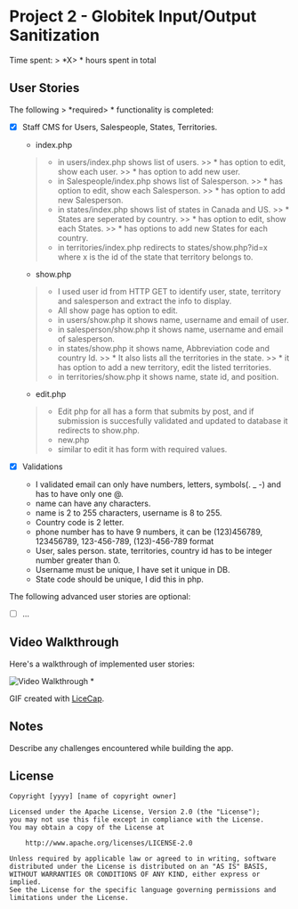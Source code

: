 # Project 2 - Globitek Input/Output Sanitization

Time spent: > *X> * hours spent in total

## User Stories

The following > *required> * functionality is completed:

- [x] Staff CMS for Users, Salespeople, States, Territories.
    * index.php 
    > * in users/index.php shows list of users.
        >> * has option to edit, show each user.
        >> * has option to add new user.
    > * in Salespeople/index.php shows list of Salesperson.
        >> * has option to edit, show each Salesperson.
        >> * has option to add new Salesperson.
     > * in states/index.php shows list of states in Canada and US.
        >> * States are seperated by country.
        >> * has option to edit, show each States.
        >> * has options to add new States for each country.
     > * in territories/index.php redirects to states/show.php?id=x where x is the id of the state that territory belongs to.
    
    * show.php 
    > * I used user id from HTTP GET to identify user, state, territory and salesperson and extract the info to display.
    > * All show page has option to edit.
    > * in users/show.php it shows name, username and email of user.
    > * in salesperson/show.php it shows name, username and email of salesperson.
    > * in states/show.php it shows name, Abbreviation code  and country Id.
        >> * It also lists all the territories in the state.
        >> * it has option to add a new territory, edit the listed territories.
    > * in territories/show.php it shows name, state id, and position.
    * edit.php
    > * Edit php for all has a form that submits by post, and if submission is succesfully validated and updated to database it redirects to show.php.
    > * new.php
    > * similar to edit it has form with required values.
- [x] Validations
    * I validated email can only have numbers, letters, symbols(. _ -) and has to have only one @. 
    * name can have any characters.
    * name is 2 to 255 characters, username is 8 to 255.
    * Country code is 2 letter.
    * phone number has to have 9 numbers, it can be (123)456789, 123456789, 123-456-789, (123)-456-789 format
    * User, sales person. state, territories, country id has to be integer number greater than 0.
    * Username must be unique, I have set it unique in DB.
    * State code should be unique, I did this in php.

The following advanced user stories are optional:

- [ ] ...

## Video Walkthrough

Here's a walkthrough of implemented user stories:

<img src='http://i.imgur.com/link/to/your/gif/file.gif' title='Video Walkthrough' width='' alt='Video Walkthrough' /> *

GIF created with [LiceCap](http://www.cockos.com/licecap/).

## Notes

Describe any challenges encountered while building the app.

## License

    Copyright [yyyy] [name of copyright owner]

    Licensed under the Apache License, Version 2.0 (the "License");
    you may not use this file except in compliance with the License.
    You may obtain a copy of the License at

        http://www.apache.org/licenses/LICENSE-2.0

    Unless required by applicable law or agreed to in writing, software
    distributed under the License is distributed on an "AS IS" BASIS,
    WITHOUT WARRANTIES OR CONDITIONS OF ANY KIND, either express or implied.
    See the License for the specific language governing permissions and
    limitations under the License.
